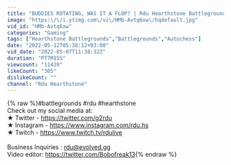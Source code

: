 ```yaml
---
title: "BUDDIES ROTATING, WAS IT A FLOP? | Rdu Hearthstone Battlegrounds"
image: "https:\/\/i.ytimg.com\/vi\/HMb-Avtq6xw\/hqdefault.jpg"
vid_id: "HMb-Avtq6xw"
categories: "Gaming"
tags: ["Hearthstone Battlegrounds","Battlegrounds","Autochess"]
date: "2022-05-12T05:38:12+03:00"
vid_date: "2022-05-07T11:38:32Z"
duration: "PT7M15S"
viewcount: "11439"
likeCount: "305"
dislikeCount: ""
channel: "Rdu Hearthstone"
---
```

{% raw %}#battlegrounds #rdu #hearthstone<br />Check out my social media at:<br />★ Twitter - <a rel="nofollow" target="blank" href="https://twitter.com/g2rdu">https://twitter.com/g2rdu</a><br />★ Instagram - <a rel="nofollow" target="blank" href="https://www.instagram.com/rdu.hs">https://www.instagram.com/rdu.hs</a><br />★ Twitch - <a rel="nofollow" target="blank" href="https://www.twitch.tv/rdulive">https://www.twitch.tv/rdulive</a><br /><br />Business Inquiries :   rdu@evolved.gg<br />Video editor: <a rel="nofollow" target="blank" href="https://twitter.com/Bobofreak13">https://twitter.com/Bobofreak13</a>{% endraw %}

